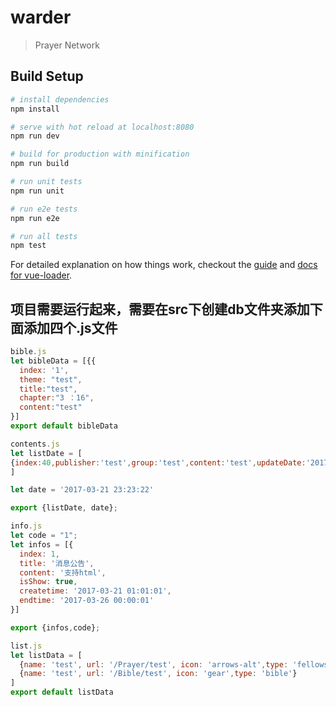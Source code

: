 # warder

> Prayer Network

## Build Setup

``` bash
# install dependencies
npm install

# serve with hot reload at localhost:8080
npm run dev

# build for production with minification
npm run build

# run unit tests
npm run unit

# run e2e tests
npm run e2e

# run all tests
npm test
```

For detailed explanation on how things work, checkout the [guide](http://vuejs-templates.github.io/webpack/) and [docs for vue-loader](http://vuejs.github.io/vue-loader).

## 项目需要运行起来，需要在src下创建db文件夹添加下面添加四个.js文件

```js
bible.js
let bibleData = [{{
  index: '1',
  theme: "test",
  title:"test",
  chapter:"3 ：16",
  content:"test"
}]
export default bibleData
```

```js
contents.js
let listDate = [
{index:40,publisher:'test',group:'test',content:'test',updateDate:'2017-03-03',createDate:'2017-03-03',endDate:'2017-03-17'}
]

let date = '2017-03-21 23:23:22'

export {listDate, date};
```

```js
info.js
let code = "1";
let infos = [{
  index: 1,
  title: '消息公告',
  content: '支持html',
  isShow: true,
  createtime: '2017-03-21 01:01:01',
  endtime: '2017-03-26 00:00:01'
}]

export {infos,code};

```


```js
list.js
let listData = [
  {name: 'test', url: '/Prayer/test', icon: 'arrows-alt',type: 'fellowship'},  
  {name: 'test', url: '/Bible/test', icon: 'gear',type: 'bible'}
]
export default listData

```

